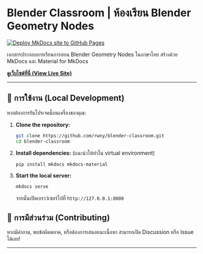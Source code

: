 ﻿# Blender Classroom | ห้องเรียน Blender Geometry Nodes

[![Deploy MkDocs site to GitHub Pages](https://github.com/rwny/blender-classroom/actions/workflows/deploy.yml/badge.svg)](https://github.com/rwny/blender-classroom/actions/workflows/deploy.yml)

เอกสารประกอบการเรียนการสอน Blender Geometry Nodes ในภาษาไทย สร้างด้วย MkDocs และ Material for MkDocs

**[ดูเว็บไซต์ที่นี่ (View Live Site)](https://rwny.github.io/b3d-classroom/)**

---

## 🚀 การใช้งาน (Local Development)

หากต้องการรันโปรเจคนี้บนเครื่องของคุณ:

1.  **Clone the repository:**
    ```bash
    git clone https://github.com/rwny/blender-classroom.git
    cd blender-classroom
    ```

2.  **Install dependencies:**
    (แนะนำให้ทำใน virtual environment)
    ```bash
    pip install mkdocs mkdocs-material
    ```

3.  **Start the local server:**
    ```bash
    mkdocs serve
    ```
    จากนั้นเปิดเบราว์เซอร์ไปที่ `http://127.0.0.1:8000`

## 🤝 การมีส่วนร่วม (Contributing)

หากมีคำถาม, พบข้อผิดพลาด, หรือต้องการเสนอแนะเนื้อหา สามารถเปิด Discussion หรือ Issue ได้เลย!

---